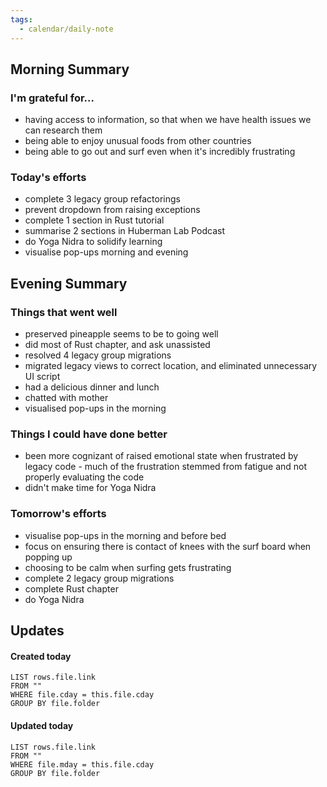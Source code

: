 ```yaml
---
tags:
  - calendar/daily-note
---
```


## Morning Summary

### I'm grateful for...

- having access to information, so that when we have health issues we can research them
- being able to enjoy unusual foods from other countries
- being able to go out and surf even when it's incredibly frustrating

### Today's efforts

- complete 3 legacy group refactorings
- prevent dropdown from raising exceptions
- complete 1 section in Rust tutorial
- summarise 2 sections in Huberman Lab Podcast
- do Yoga Nidra to solidify learning
- visualise pop-ups morning and evening

## Evening Summary

### Things that went well

- preserved pineapple seems to be to going well
- did most of Rust chapter, and ask unassisted
- resolved 4 legacy group migrations
- migrated legacy views to correct location, and eliminated unnecessary UI script
- had a delicious dinner and lunch
- chatted with mother
- visualised pop-ups in the morning

### Things I could have done better

- been more cognizant of raised emotional state when frustrated by legacy code - much of the frustration stemmed from fatigue and not properly evaluating the code
- didn't make time for Yoga Nidra

### Tomorrow's efforts

- visualise pop-ups in the morning and before bed
- focus on ensuring there is contact of knees with the surf board when popping up
- choosing to be calm when surfing gets frustrating
- complete 2 legacy group migrations
- complete Rust chapter
- do Yoga Nidra

## Updates

#### Created today

```dataview
LIST rows.file.link
FROM ""
WHERE file.cday = this.file.cday
GROUP BY file.folder
```

#### Updated today

```dataview
LIST rows.file.link
FROM ""
WHERE file.mday = this.file.cday
GROUP BY file.folder
```
